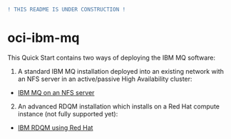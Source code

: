 ```diff
! THIS README IS UNDER CONSTRUCTION !
```

# oci-ibm-mq
This Quick Start contains two ways of deploying the IBM MQ software:

1. A standard IBM MQ installation deployed into an existing network with an NFS server in an active/passive High Availability cluster:

 * [IBM MQ on an NFS server](IBM_MQ_NFS/README.md)

2. An advanced RDQM installation which installs on a Red Hat compute instance (not fully supported yet):

 * [IBM RDQM using Red Hat](RDQM/README.md)
